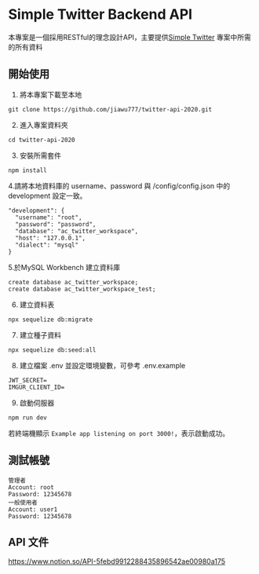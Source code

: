 # Simple Twitter Backend API
本專案是一個採用RESTful的理念設計API，主要提供[Simple Twitter](https://github.com/21Jasper12/Twitter-React) 專案中所需的所有資料

## 開始使用
1. 將本專案下載至本地
```
git clone https://github.com/jiawu777/twitter-api-2020.git
```
2. 進入專案資料夾
```
cd twitter-api-2020
```
3. 安裝所需套件
```
npm install
```
4.請將本地資料庫的 username、password 與 /config/config.json 中的 development 設定一致。
```
"development": {
  "username": "root",
  "password": "password",
  "database": "ac_twitter_workspace",
  "host": "127.0.0.1",
  "dialect": "mysql"
}
```
5.於MySQL Workbench 建立資料庫
```
create database ac_twitter_workspace;
create database ac_twitter_workspace_test;
```
6. 建立資料表
```
npx sequelize db:migrate
```
7. 建立種子資料
```
npx sequelize db:seed:all
```
8. 建立檔案 .env 並設定環境變數，可參考 .env.example
```
JWT_SECRET=
IMGUR_CLIENT_ID=
```
9. 啟動伺服器
```
npm run dev
```
若終端機顯示 ```Example app listening on port 3000!```，表示啟動成功。

## 測試帳號
```
管理者
Account: root
Password: 12345678
一般使用者
Account: user1
Password: 12345678
```
## API 文件
https://www.notion.so/API-5febd9912288435896542ae00980a175
